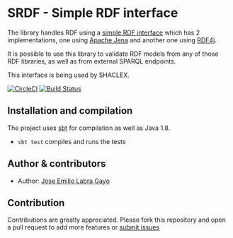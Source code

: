 # SRDF - Simple RDF interface

The library handles RDF using a 
[simple RDF interface](https://github.com/weso/srdf/tree/master/modules/srdf) which has 2 implementations,
one using [Apache Jena](https://jena.apache.org/)
and another one using [RDF4j](http://rdf4j.org/).

It is possible to use this library to validate RDF models from any of those RDF libraries, as well as from external SPARQL endpoints.

This interface is being used by SHACLEX.

[![CircleCI](https://circleci.com/gh/weso/srdf.svg?style=svg)](https://circleci.com/gh/weso/srdf)
[![Build Status](https://travis-ci.org/weso/srdf.svg?branch=master)](https://travis-ci.org/weso/srdf)

## Installation and compilation

The project uses [sbt](http://www.scala-sbt.org/) for compilation as well as Java 1.8.

* `sbt test` compiles and runs the tests

## Author & contributors

* Author: [Jose Emilio Labra Gayo](http://www.di.uniovi.es/~labra)

## Contribution

Contributions are greatly appreciated.
Please fork this repository and open a
pull request to add more features or [submit issues](https://github.com/weso/srdf/issues)
